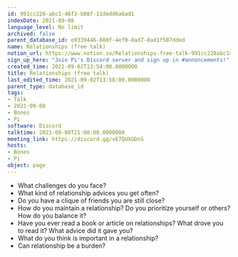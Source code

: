 ```yaml
---
id: 991cc228-abc1-46f3-b08f-11dedd6a6ad1
indexDate: 2021-09-08
language_level: No limit
archived: false
parent_database_id: e9339446-880f-4ef0-8ad7-8ad1f507dded
name: Relationships (free talk)
notion_url: https://www.notion.so/Relationships-free-talk-991cc228abc146f3b08f11dedd6a6ad1
sign_up_here: "Join Pi's Discord server and sign up in #annoncements!"
created_time: 2021-09-02T13:54:00.0000000
title: Relationships (free talk)
last_edited_time: 2021-09-02T13:58:00.0000000
parent_type: database_id
tags:
- Talk
- 2021-09-08
- Bones
- Pi
software: Discord
talktime: 2021-09-08T21:00:00.0000000
meeting_link: https://discord.gg/vE7QUXGDnS
hosts:
- Bones
- Pi
object: page
---
```



   - What challenges do you face?
   - What kind of relationship advices you get often?
   - Do you have a clique of friends you are still close?
   - How do you maintain a relationship? Do you prioritize yourself or others? How do you balance it?
   - Have you ever read a book or article on relationships? What drove you to read it? What advice did it gave you?
   - What do you think is important in a relationship?
   - Can relationship be a burden?










